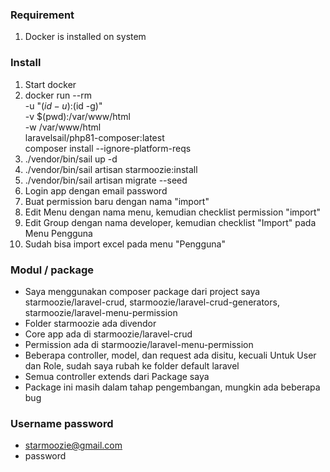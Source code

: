 ### Requirement
1. Docker is installed on system

### Install
1. Start docker
2. docker run --rm \
    -u "$(id -u):$(id -g)" \
    -v $(pwd):/var/www/html \
    -w /var/www/html \
    laravelsail/php81-composer:latest \
    composer install --ignore-platform-reqs
3. ./vendor/bin/sail up -d
4. ./vendor/bin/sail artisan starmoozie:install
5. ./vendor/bin/sail artisan migrate --seed
6. Login app dengan email password
7. Buat permission baru dengan nama "import"
8. Edit Menu dengan nama menu, kemudian checklist permission "import"
9. Edit Group dengan nama developer, kemudian checklist "Import" pada Menu Pengguna
10. Sudah bisa import excel pada menu "Pengguna"

### Modul / package
- Saya menggunakan composer package dari project saya starmoozie/laravel-crud, starmoozie/laravel-crud-generators, starmoozie/laravel-menu-permission
- Folder starmoozie ada divendor
- Core app ada di starmoozie/laravel-crud
- Permission ada di starmoozie/laravel-menu-permission
- Beberapa controller, model, dan request ada disitu, kecuali Untuk User dan Role, sudah saya rubah ke folder default laravel
- Semua controller extends dari Package saya
- Package ini masih dalam tahap pengembangan, mungkin ada beberapa bug

### Username password
- starmoozie@gmail.com
- password